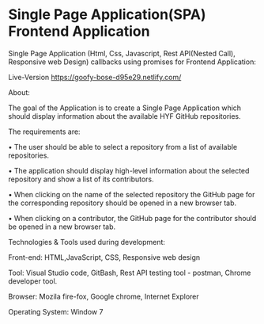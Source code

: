 # Single Page Application(SPA) Frontend Application

Single Page Application (Html, Css, Javascript, Rest API(Nested Call), Responsive web Design) callbacks using promises for Frontend Application:

Live-Version https://goofy-bose-d95e29.netlify.com/

About:

The goal of the Application is to create a Single Page Application which should display information about the available HYF GitHub repositories.

The requirements are:

•	The user should be able to select a repository from a list of available repositories.

•	The application should display high-level information about the selected repository and show a list of its contributors.

•	When clicking on the name of the selected repository the GitHub page for the corresponding repository should be opened in a new browser tab.

•	When clicking on a contributor, the GitHub page for the contributor should be opened in a new browser tab.

Technologies & Tools used during development:

Front-end: HTML,JavaScript, CSS, Responsive web design

Tool: Visual Studio code, GitBash, Rest API testing tool - postman, Chrome developer tool.

Browser: Mozila fire-fox, Google chrome, Internet Explorer

Operating System: Window 7

